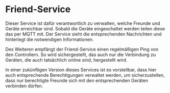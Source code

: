 # Friend-Service

Dieser Service ist dafür verantwortlich zu verwalten, welche Freunde und Geräte erreichbar sind. Sobald die Geräte eingeschaltet werden teilen diese das per MQTT mit. 
Der Service sieht die entsprechenden Nachrichten und hinterlegt die notwendigen Informationen.

Des Weiteren empfängt der Friend-Service einen regelmäßigen Ping von den Controllern. So wird sichergestellt, das auch nur die Verbindung zu Geräten, die auch tatsächlich online sind, hergestellt wird. 

In einer zukünftigen Version dieses Services ist es vorstellbar, dass hier auch entsprechende Berechtigungen verwaltet werden, um sicherzustellen, dass nur berechtigte Freunde sich mit den entsprechenden Geräten verbinden dürfen.